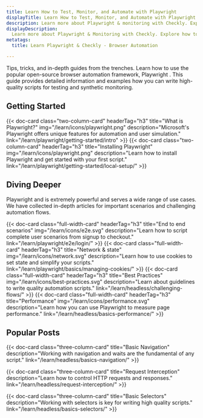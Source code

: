 ```yaml
---
title: Learn How to Test, Monitor, and Automate with Playwright
displayTitle: Learn How to Test, Monitor, and Automate with Playwright
description: Learn more about Playwright & monitoring with Checkly. Explore how to automate your web with a reliable, programmable monitoring workflow.
displayDescription: 
  Learn more about Playwright & Monitoring with Checkly. Explore how to automate your web with a reliable, programmable monitoring workflow.
metatags:
  title: Learn Playwright & Checkly - Browser Automation

---
```


Tips, tricks, and in-depth guides from the trenches. Learn how to use the popular open-source browser automation framework, Playwright .
This guide provides detailed information and examples how you can write high-quality scripts for testing and synthetic monitoring.

## Getting Started

<div class="cards-list">
{{< doc-card
	  class="two-column-card"
	  headerTag="h3"
	  title="What is Playwright?"
	  img="/learn/icons/playwright.png"
	  description="Microsoft's Playwright offers unique features for automation and user simulation."
	  link="/learn/playwright/getting-started/intro"
>}}
{{< doc-card
	  class="two-column-card"
	  headerTag="h3"
	  title="Installing Playwright"
	  img="/learn/icons/playwright.png"
	  description="Learn how to install Playwright and get started with your first script."
	  link="/learn/playwright/getting-started/local-setup/"
>}}
</div>


## Diving Deeper

Playwright and is extremely powerful and serves a wide range of use cases. We have collected in-depth articles for important scenarios and challenging automation flows.

<div class="cards-list">
{{< doc-card
	class="full-width-card"
	headerTag="h3"
	title="End to end scenarios"
	img="/learn/icons/e2e.svg"
	description="Learn how to script complete user scenarios from signup to checkout."
	link="/learn/playwright/e2e/login/"
>}}
{{< doc-card
	class="full-width-card"
	headerTag="h3"
	title="Network & state"
	img="/learn/icons/network.svg"
	description="Learn how to use cookies to set state and simplify your scripts."
	link="/learn/playwright/basics/managing-cookies/"
>}}
{{< doc-card
	class="full-width-card"
	headerTag="h3"
	title="Best Practices"
	img="/learn/icons/best-practices.svg"
	description="Learn about guidelines to write quality automation scripts."
	link="/learn/headless/challenging-flows/"
>}}
{{< doc-card
	class="full-width-card"
	headerTag="h3"
	title="Performance"
	img="/learn/icons/performance.svg"
	description="Learn how you can use Playwright to measure page performance."
	link="/learn/headless/basics-performance/"
>}}
</div>

## Popular Posts

<div class="cards-list">
{{< doc-card class="three-column-card" title="Basic Navigation" description="Working with navigation and waits are the fundamental of any script." link="/learn/headless/basics-navigation/" >}}

{{< doc-card class="three-column-card" title="Request Interception" description="Learn how to control HTTP requests and responses." link="/learn/headless/request-interception/" >}}

{{< doc-card class="three-column-card" title="Basic Selectors" description="Working with selectors is key for writing high quality scripts." link="/learn/headless/basics-selectors/" >}}

</div>
